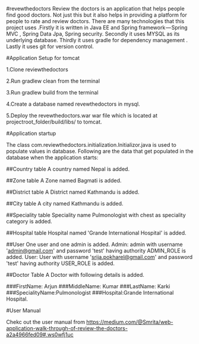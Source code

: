 #revewthedoctors
Review the doctors is an application that helps people find good doctors. Not just this but it also helps in providing a platform for people to rate and review doctors. There are many technologies that this project uses .Firstly it is written in Java EE and Spring framework — Spring MVC , Spring Data Jpa, Spring security. Secondly it uses MYSQL as its underlying database. Thirdly it uses gradle for dependency management . Lastly it uses git for version control.

#Application Setup  for tomcat

1.Clone reviewthedoctors

2.Run gradlew clean from the terminal

3.Run gradlew build from the terminal

4.Create a database named revewthedoctors in mysql.

5.Deploy the revewthedoctors.war war file which is located at projectroot_folder/build/libs/ to tomcat.

#Application startup

The class com.reviewthedoctors.initialization.Initializor.java is used to populate values in database. 
Following are the data that get populated in the database when the application starts:

##Country table
A country named Nepal is added.

##Zone table
A Zone named Bagmati is added.

##District table
A District named Kathmandu is added.

##City table
A city named Kathmandu is added.

##Speciality table
Speciality name Pulmonologist with chest as speciality category is added.

##Hospital table
Hospital named 'Grande International Hospital' is added.

##User
One user and one admin is added.
Admin: admin with username 'admin@gmail.com' and password 'test' having authority ADMIN_ROLE is added. 
User: User with username 'srija.pokharel@gmail.com' and password 'test' having authority USER_ROLE is added.

##Doctor Table
A Doctor with following details is added.

###FirstName: Arjun
###MiddleName: Kumar
###LastName: Karki
###SpecialityName:Pulmonologist
###Hospital:Grande International Hospital.

#User Manual

Chekc out the user manual from
https://medium.com/@Smrita/web-application-walk-through-of-review-the-doctors-a2a4966fed09#.ws0wfj1uc
